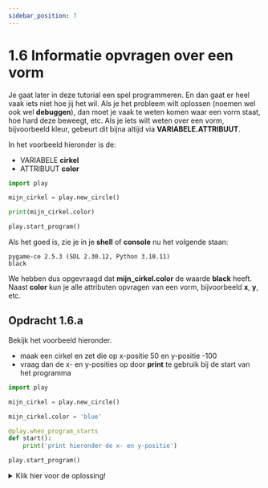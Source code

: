 ```yaml
---
sidebar_position: 7
---
```


# 1.6 Informatie opvragen over een vorm

Je gaat later in deze tutorial een spel programmeren. En dan gaat er heel vaak iets niet hoe jij het wil.
Als je het probleem wilt oplossen (noemen wel ook wel **debuggen**), dan moet je vaak te weten komen waar een vorm staat, hoe hard deze beweegt, etc. Als je iets wilt weten over een vorm, bijvoorbeeld kleur, gebeurt dit bijna altijd via **VARIABELE.ATTRIBUUT**. 

In het voorbeeld hieronder is de:
- VARIABELE **cirkel**
- ATTRIBUUT **color**

```python
import play 

mijn_cirkel = play.new_circle()

print(mijn_cirkel.color)

play.start_program()

```
Als het goed is, zie je in je **shell** of **console** nu het volgende staan: 

```
pygame-ce 2.5.3 (SDL 2.30.12, Python 3.10.11)
black
```
We hebben dus opgevraagd dat **mijn_cirkel.color** de waarde **black** heeft.
Naast **color** kun je alle attributen opvragen van een vorm, bijvoorbeeld **x**, **y**, etc.

## Opdracht 1.6.a

Bekijk het voorbeeld hieronder. 
- maak een cirkel en zet die op x-positie 50 en y-positie -100
- vraag dan de x- en y-posities op door **print** te gebruik bij de start van het programma


```python
import play  

mijn_cirkel = play.new_circle() 

mijn_cirkel.color = 'blue' 

@play.when_program_starts
def start():
    print('print hieronder de x- en y-positie')

play.start_program() 
```

<details>
    <summary>Klik hier voor de oplossing!</summary>

```python
import play  

mijn_cirkel = play.new_circle() 

mijn_cirkel.color = 'blue' 
mijn_cirkel.x = 50
mijn_cirkel.u = -100

@play.when_program_starts
def start():
    print('print hieronder de x- en y-positie')
    print(mijn_cirkel.x)
    print(mijn_cirkel.y)

play.start_program() 
```

</details>